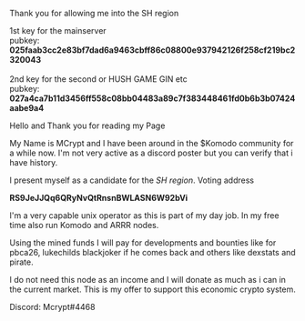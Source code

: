 Thank you for allowing me into the SH region

1st key for the mainserver
<br>
pubkey: **025faab3cc2e83bf7dad6a9463cbff86c08800e937942126f258cf219bc2320043**
<br><br>
2nd key for the second or HUSH GAME GIN etc<br>
pubkey: **027a4ca7b11d3456ff558c08bb04483a89c7f383448461fd0b6b3b07424aabe9a4**


Hello and Thank you for reading my Page

My Name is MCrypt and I have been around in the $Komodo community for a while now.
I'm not very active as a discord poster but you can verify that i have history.

I present myself as a candidate for the *SH region*. Voting address

**RS9JeJJQq6QRyNvQtRnsnBWLASN6W92bVi**

I'm a very capable unix operator as this is part of my day job. In my free time also run Komodo and ARRR nodes.

Using the mined funds I will pay for developments and bounties like for pbca26, lukechilds blackjoker if he comes back and others like dexstats and pirate.

I do not need this node as an income and I will donate as much as i can in the current market. This is my offer to support this economic crypto system.

Discord: Mcrypt#4468
